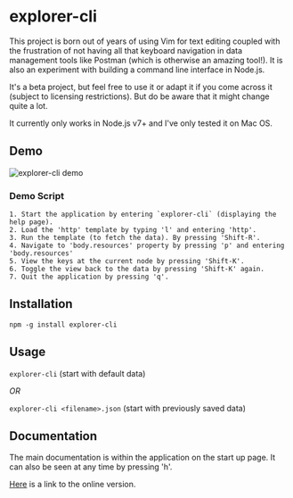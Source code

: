 # explorer-cli

This project is born out of years of using Vim for text editing coupled with 
the frustration of not having all that keyboard navigation in data management
tools like Postman (which is otherwise an amazing tool!). It is also an 
experiment with building a command line interface in Node.js.

It's a beta project, but feel free to use it or adapt it if you come across it
(subject to licensing restrictions). But do be aware that it might change quite
a lot.

It currently only works in Node.js v7+ and I've only tested it on Mac OS.


## Demo

![explorer-cli demo](https://andybry.github.io/explorer-cli/explorer-cli.gif)

### Demo Script

    1. Start the application by entering `explorer-cli` (displaying the help page).
    2. Load the 'http' template by typing 'l' and entering 'http'.
    3. Run the template (to fetch the data). By pressing 'Shift-R'.
    4. Navigate to 'body.resources' property by pressing 'p' and entering 'body.resources'
    5. View the keys at the current node by pressing 'Shift-K'.
    6. Toggle the view back to the data by pressing 'Shift-K' again.
    7. Quit the application by pressing 'q'.


## Installation

`npm -g install explorer-cli`


## Usage

`explorer-cli` (start with default data)

*OR*

`explorer-cli <filename>.json` (start with previously saved data)


## Documentation

The main documentation is within the application on the start up page. It can also
be seen at any time by pressing 'h'.

[Here](https://github.com/andybry/explorer-cli/blob/master/helpText.json) is a link 
to the online version.